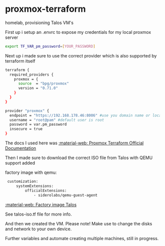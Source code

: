 # proxmox-terraform
homelab, provisioning Talos VM's

First up i setup an .envrc to expose my credentials for my local proxmox server

```bash
export TF_VAR_pm_password=[YOUR_PASSWORD]
```

Next up i made sure to use the correct provider which is also supported by terraform itself

```bash
terraform {
  required_providers {
    proxmox = {
      source  = "bpg/proxmox"
      version = "0.71.0"
    }
  }
}

provider "proxmox" {
  endpoint = "https://192.168.178.46:8006" #use you domain name or local ip to connect
  username = "root@pam" #default user is root
  password = var.pm_password
  insecure = true
}
```

The docs I used here was [:material-web: Proxmox Terraform Official Documentation](https://registry.terraform.io/providers/bpg/proxmox/0.71.0)

Then I made sure to download the correct ISO file from Talos with QEMU support added

factory image with qemu:

```bash
 customization:
     systemExtensions:
         officialExtensions:
             - siderolabs/qemu-guest-agent
```

[:material-web: Factory image Talos](https://factory.talos.dev/image/ce4c980550dd2ab1b17bbf2b08801c7eb59418eafe8f279833297925d67c7515/v1.9.3/metal-amd64.iso)

See talos-iso.tf file for more info. 

And then we created the VM. Please note! Make use to change the disks and network to your own device. 

Further variables and automate creating multiple machines, still in progress. 